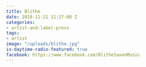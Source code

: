 ```yaml
---
title: Blithe
date: 2018-11-21 11:27:00 Z
categories:
- artist-and-label-press
tags:
- artist
image: "/uploads/blithe.jpg"
is-daytime-radio-featured: true
facebook: https://www.facebook.com/BlitheSaxonMusic
---
```


